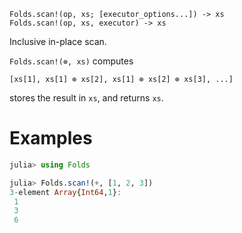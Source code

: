     Folds.scan!(op, xs; [executor_options...]) -> xs
    Folds.scan!(op, xs, executor) -> xs

Inclusive in-place scan.

`Folds.scan!(⊗, xs)` computes

    [xs[1], xs[1] ⊗ xs[2], xs[1] ⊗ xs[2] ⊗ xs[3], ...]

stores the result in `xs`, and returns `xs`.

# Examples

```julia
julia> using Folds

julia> Folds.scan!(+, [1, 2, 3])
3-element Array{Int64,1}:
 1
 3
 6
```
